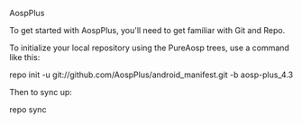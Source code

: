 AospPlus

To get started with AospPlus, you'll need to get familiar with Git and Repo.

To initialize your local repository using the PureAosp trees, use a command like this:

repo init -u git://github.com/AospPlus/android_manifest.git -b aosp-plus_4.3

Then to sync up:

repo sync
